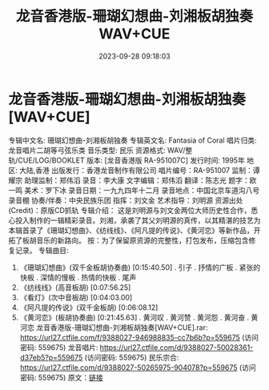﻿---
title: 龙音香港版-珊瑚幻想曲-刘湘板胡独奏WAV+CUE
date: 2023-09-28 09:18:03
categories: 古典音乐、新世纪、纯音雅乐
tags: 纯音雅乐
---
# 龙音香港版-珊瑚幻想曲-刘湘板胡独奏[WAV+CUE]

专辑中文名: 珊瑚幻想曲-刘湘板胡独奏
专辑英文名: Fantasia of Coral
唱片归类: 龙音唱片二胡等弓弦乐类
音乐类型: 民乐
资源格式: WAV/整轨/CUE/LOG/BOOKLET
版本: [龙音香港版 RA-951007C]
发行时间: 1995年
地区: 大陆,香港
出版发行：香港龙音制作有限公司
唱片编号：RA-951007
监制：谭耀宗
助理监制：郑伟滔
录音：李大康
文字编辑：郑伟滔
翻译：陈志光
题字：欧一鸣
美术：罗下冰
录音日期：一九九四年十二月
录音地点：中国北京车道沟八号录音棚
协奏/伴奏：中央民族乐团
指挥：刘文金
艺术指导：刘明源
资源出处(Credit)：原版CD抓轨
专辑介绍：
这是刘明源与刘文金两位大师历史性合作，悉心投入制作的一辑精彩录音。刘湘，承袭了其父刘明源的真传，以其精湛的技艺为本辑首录了《珊瑚幻想曲》、《纺线线》、《阿凡提的传说》、《黄河恋》等新作品，开拓了板胡音乐的新路向。
按：为了保留原资源的完整性，打包发布，压缩包含修复记录。
专辑曲目:
01. 《珊瑚幻想曲》(双千金板胡协奏曲) [0:15:40.50]
. 引子
. 抒情的广板
. 紧张的快板
. 深情的慢板
. 热情的快板
. 尾声
02. 《纺线线》(高音板胡) [0:07:56.25]
03. 《看灯》(次中音板胡) [0:04:03.00]
04. 《阿凡提的传说》(双千金板胡) [0:06:08.12]
05. 《黄河恋》(板胡协奏曲) [0:21:45.63]
. 黄河叹
. 黄河赞
. 黄河怨
. 黄河奋
. 黄河恋
龙音香港版-珊瑚幻想曲-刘湘板胡独奏[WAV+CUE].rar: https://url27.ctfile.com/f/9388027-946988835-cc7b6b?p=559675
(访问密码: 559675)
龙音唱片: https://url27.ctfile.com/d/9388027-50028361-d37eb5?p=559675
(访问密码: 559675)
民乐宗合: https://url27.ctfile.com/d/9388027-50265975-904078?p=559675
(访问密码: 559675)
原文：[链接](https://blog.sina.com.cn/s/blog_1647c7e76010313k6.html)